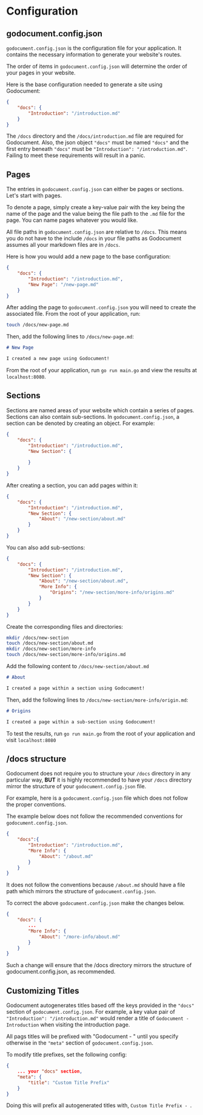 <meta name="description" content="Learn how to configure your Godocument static site generator using the godocument.config.json file. This guide covers the creation of pages, sections, and maintaining the structure of the /docs directory to ensure a well-organized documentation website.">


# Configuration

## godocument.config.json

`godocument.config.json` is the configuration file for your application. It contains the necessary information to generate your website's routes. 

<md-important>The order of items in `godocument.config.json` will determine the order of your pages in your website.</md-important>

Here is the base configuration needed to generate a site using Godocument:

```json
{
    "docs": {
        "Introduction": "/introduction.md"
    }
}
```

<md-warning>The `/docs` directory and the `/docs/introduction.md` file are required for Godocument. Also, the json object `"docs"` must be named `"docs"` and the first entry beneath `"docs"` must be `"Introduction": "/introduction.md"`. Failing to meet these requirements will result in a panic.</md-warning>

## Pages

The entries in `godocument.config.json` can either be pages or sections. Let's start with pages.

To denote a page, simply create a key-value pair with the key being the name of the page and the value being the file path to the `.md` file for the page. You can name pages whatever you would like.

<md-important>All file paths in `godocument.config.json` are relative to `/docs`. This means you do not have to the include `/docs` in your file paths as Godocument assumes all your markdown files are in `/docs`.</md-important>

Here is how you would add a new page to the base configuration:

```json
{
    "docs": {
        "Introduction": "/introduction.md",
        "New Page": "/new-page.md"
    }
}
```

After adding the page to `godocument.config.json` you will need to create the associated file. From the root of your application, run:

```bash
touch /docs/new-page.md
```

Then, add the following lines to `/docs/new-page.md`:

```md
# New Page

I created a new page using Godocument!
```

From the root of your application, run `go run main.go` and view the results at `localhost:8080`.

## Sections

Sections are named areas of your website which contain a series of pages. Sections can also contain sub-sections. In `godocument.config.json`, a section can be denoted by creating an object. For example:

```json
{
    "docs": {
        "Introduction": "/introduction.md",
        "New Section": {
            
        }
    }
}
```

After creating a section, you can add pages within it:

```json
{
    "docs": {
        "Introduction": "/introduction.md",
        "New Section": {
            "About": "/new-section/about.md" 
        }
    }
}
```

You can also add sub-sections:

```json
{
    "docs": {
        "Introduction": "/introduction.md",
        "New Section": {
            "About": "/new-section/about.md",
            "More Info": {
                "Origins": "/new-section/more-info/origins.md"
            }
        }
    }
}
```

Create the corresponding files and directories:

```bash
mkdir /docs/new-section
touch /docs/new-section/about.md
mkdir /docs/new-section/more-info
touch /docs/new-section/more-info/origins.md
```

Add the following content to `/docs/new-section/about.md`

```md
# About

I created a page within a section using Godocument!
```

Then, add the following lines to `/docs/new-section/more-info/origin.md`:

```md
# Origins

I created a page within a sub-section using Godocument!
```

To test the results, run `go run main.go` from the root of your application and visit `localhost:8080`

## /docs structure

Godocument does not require you to structure your `/docs` directory in any particular way, **BUT** it is highly recommended to have your `/docs` directory mirror the structure of your `godocument.config.json` file.

For example, here is a `godocument.config.json` file which does not follow the proper conventions.

<md-warning>The example below does not follow the recommended conventions for `godocument.config.json`.</md-warning>

```json
{
    "docs":{
        "Introduction": "/introduction.md",
        "More Info": {
            "About": "/about.md"
        }
    }
}
```

It does not follow the conventions because `/about.md` should have a file path which mirrors the structure of `godocument.config.json`.

<md-correct>To correct the above `godocument.config.json` make the changes below.</md-correct>

```json
{
    "docs": {
        ...
        "More Info": {
            "About": "/more-info/about.md"
        }
    }
}
```

Such a change will ensure that the /docs directory mirrors the structure of godocument.config.json, as recommended.

## Customizing Titles

Godocument autogenerates titles based off the keys provided in the `"docs"` section of `godocument.config.json`. For example, a key value pair of `"Introduction": "/introduction.md"` would render a title of `Godocument - Introduction` when visiting the introduction page.

<md-important>All pags titles will be prefixed with "Godocument - " until you specify otherwise in the `"meta"` section of `godocument.config.json`.</md-important>

To modify title prefixes, set the following config:

```json
{
    ... your "docs" section,
    "meta": {
        "title": "Custom Title Prefix"
    }
}
```

Doing this will prefix all autogenerated titles with, `Custom Title Prefix - `.